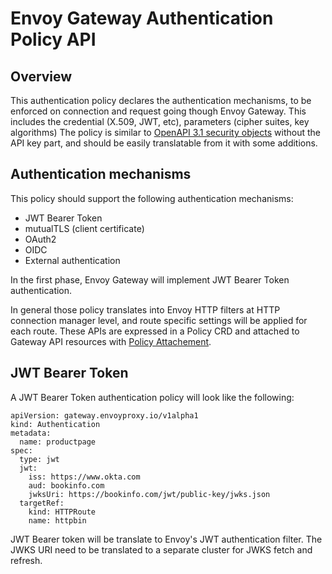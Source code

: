 # Envoy Gateway Authentication Policy API

## Overview

This authentication policy declares the authentication mechanisms, to be enforced on connection and request going though Envoy Gateway. This includes the credential (X.509, JWT, etc), parameters (cipher suites, key algorithms)
The policy is similar to [OpenAPI 3.1 security objects](https://github.com/OAI/OpenAPI-Specification/blob/main/versions/3.1.0.md#securitySchemeObject) without the API key part, and should be easily translatable from it with some additions.

## Authentication mechanisms
This policy should support the following authentication mechanisms:
- JWT Bearer Token
- mutualTLS (client certificate)
- OAuth2
- OIDC
- External authentication

In the first phase, Envoy Gateway will implement JWT Bearer Token authentication.

In general those policy translates into Envoy HTTP filters at HTTP connection manager level, and route specific settings will be applied for each route. These APIs are expressed in a Policy CRD and attached to Gateway API resources with [Policy Attachement](https://gateway-api.sigs.k8s.io/references/policy-attachment/).

## JWT Bearer Token

A JWT Bearer Token authentication policy will look like the following:

```
apiVersion: gateway.envoyproxy.io/v1alpha1
kind: Authentication
metadata:
  name: productpage
spec:
  type: jwt
  jwt:
    iss: https://www.okta.com
    aud: bookinfo.com
    jwksUri: https://bookinfo.com/jwt/public-key/jwks.json
  targetRef:
    kind: HTTPRoute
    name: httpbin
```

JWT Bearer token will be translate to Envoy's JWT authentication filter. The JWKS URI need to be translated to a separate cluster for JWKS fetch and refresh.
